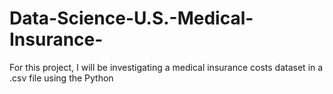 # Data-Science-U.S.-Medical-Insurance-
For this project, I will be investigating a medical insurance costs dataset in a .csv file using the Python
